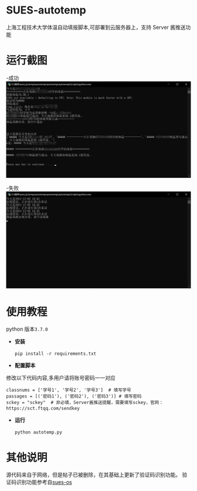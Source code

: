 # SUES-autotemp

上海工程技术大学体温自动填报脚本,可部署到云服务器上，支持 Server 酱推送功能

# 运行截图

-成功
![成功](./success.png)

-失败
![失败](./fail.png)

# 使用教程

python 版本`3.7.0`

- **安装**

  `pip install -r requirements.txt`

- **配置脚本**

修改以下代码内容,多用户请将账号密码一一对应

```
classnums = ['学号1', '学号2', '学号3']  # 填写学号
passages = [('密码1'), ('密码2'), ('密码3')] # 填写密码
sckey = "sckey"  # 非必填，Server酱推送提醒，需要填写sckey，官网：https://sct.ftqq.com/sendkey
```

- **运行**

  `python autotemp.py`

# 其他说明

源代码来自于网络，但是帖子已被删除，在其基础上更新了验证码识别功能。
验证码识别功能参考自[sues-os](https://github.com/zsqw123/sues-os)
